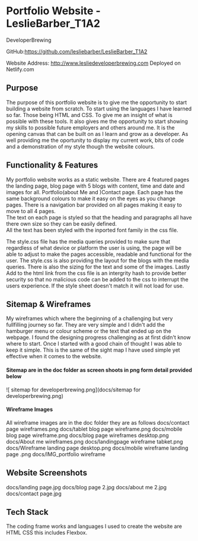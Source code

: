 # Portfolio Website - LeslieBarber_T1A2
DeveloperBrewing

GitHub:https://github.com/lesliebarber/LeslieBarber_T1A2


Website Address: http://www.lesliedeveloperbrewing.com 
Deployed on Netlify.com

## Purpose
The purpose of this portfolio website is to give me the opportunity to start building a website from scratch.  To start using the languages I have learned so far.  Those being HTML and CSS.
To give me an insight of what is possible with these tools. It also gives me the opportunity to start showing my skills to possible future employers and others around me.  It is the opening canvas that can be built on as I learn and grow as a developer.
As well providing me the oportunity to display my current work, bits of code and a demonstration of my style though the website colours.


## Functionality & Features
My portfolio website works as a static website.
There are 4 featured pages the landing page, blog page with 5 blogs with content, time and date and images for all. Portfolio(about Me and )Contact page.
Each page has the same background colours to make it easy on the eyes as you change pages.  There is a navigation bar provided on all pages making it easy to move to all 4 pages.  
The text on each page is styled so that the heading and paragraphs all have there own size so they can be easily defined.  
All the text has been styled with the inported font family in the css file.

The style.css file has the media queries provided to make sure that regardless of what device or platform the user is using, the page will be able to adjust to make the pages accessible, readable and functional for the user.
The style.css is also providing the layout for the blogs with the media queries.  There is also the sizing for the text and some of the images.
Lastly Add to the html link from the css file is an intergrity hash to provide better security so that no malicious code can be added to the css to interrupt the users experience.  If the style sheet doesn't match it will not load for use.



## Sitemap & Wireframes
My wireframes which where the beginning of a challenging but very fullfilling journey so far.  They are very simple and I didn't add the hamburger menu or colour scheme or the text that ended up on the webpage.
I found the designing progress challenging as at first didn't know where to start.
Once I started with a good chain of thought I was able to keep it simple.  This is the same of the sight map I have used simple yet effective when it comes to the website.

#### Sitemap are in the doc folder as screen shoots in png form detail provided below
![ sitemap for developerbrewing.png](docs/sitemap for developerbrewing.png)

#### Wireframe Images
All wireframe images are in the doc folder they are as follows
docs/contact page wireframes.png
docs/tablet blog page wireframe.png
docs/mobile blog page wireframe.png
docs/blog page wireframes desktop.png
docs/About me wireframes.png
docs/landingpage wireframe tabket.png
docs/Wireframe landing page desktop.png
docs/mobile wireframe landing page .png
docs/IMG_portfolio wireframe

##  Website Screenshots
docs/landing page.jpg 
docs/blog page 2.jpg
docs/about me 2.jpg
docs/contact page.jpg

##  Tech Stack
The coding frame works and languages I used to create the website are HTML CSS this includes Flexbox.

